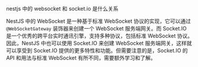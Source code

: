 nestjs 中的 websocket 和 socket.io 是什么关系

NestJS 中的 WebSocket 是一种基于标准 WebSocket 协议的实现，它可以通过 `@WebSocketGateway` 装饰器来创建一个 WebSocket 服务端网关。而 Socket.IO 是一个优秀的跨平台实时通讯引擎，支持多种协议，包括标准 WebSocket 协议。因此，NestJS 中也可以使用 Socket.IO 来创建 WebSocket 服务端网关，这样就可以享受到 Socket.IO 提供的更多特性和功能。但需要注意的是，Socket.IO 的 API 和用法与标准 WebSocket 有所不同，需要额外学习和了解。 